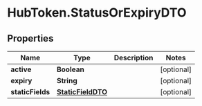 # HubToken.StatusOrExpiryDTO

## Properties

Name | Type | Description | Notes
------------ | ------------- | ------------- | -------------
**active** | **Boolean** |  | [optional] 
**expiry** | **String** |  | [optional] 
**staticFields** | [**StaticFieldDTO**](StaticFieldDTO.md) |  | [optional] 


